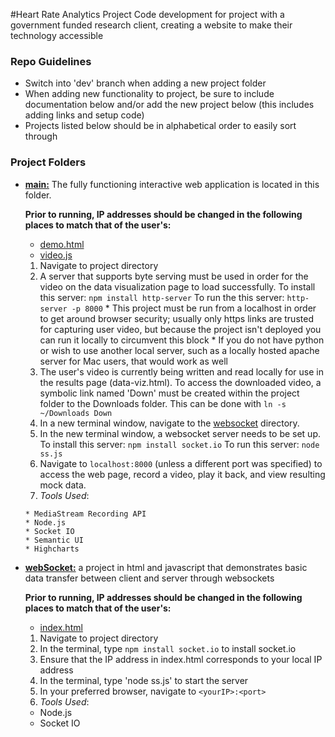 #Heart Rate Analytics Project
Code development for project with a government funded research client, creating a website to make their technology accessible

### Repo Guidelines

- Switch into 'dev' branch when adding a new project folder
- When adding new functionality to project, be sure to include documentation below and/or add the new project below (this includes adding links and setup code)
- Projects listed below should be in alphabetical order to easily sort through

### Project Folders

- **[main:](main)** The fully functioning interactive web application is located in this folder.

    **Prior to running, IP addresses should be changed in the following places to match that of the user's:**
    * [demo.html](https://github.com/KatAnne/SEI-Project/blob/master/main/demo.html#L23)
    * [video.js](https://github.com/KatAnne/SEI-Project/blob/master/main/assets/js/video.js#L421)

    1. Navigate to project directory
    2. A server that supports byte serving must be used in order for the video on the data visualization page to load successfully.
    To install this server: `npm install http-server`
    To run the this server: `http-server -p 8000`
      * This project must be run from a localhost in order to get around browser security; usually only https links are trusted for capturing user video, but because the project isn't deployed you can run it locally to circumvent this block
      * If you do not have python or wish to use another local server, such as a locally hosted apache server for Mac users, that would work as well
    3. The user's video is currently being written and read locally for use in the results page (data-viz.html). To access the downloaded video, a symbolic link named 'Down' must be created within the project folder to the Downloads folder. This can be done with `ln -s ~/Downloads Down`
    4. In a new terminal window, navigate to the [websocket](webSocket) directory.
    5. In the new terminal window, a websocket server needs to be set up.
    To install this server: `npm install socket.io`
    To run this server: `node ss.js`
    6. Navigate to `localhost:8000` (unless a different port was specified) to access the web page, record a video, play it back, and view resulting mock data.
    7. *Tools Used*:

      * MediaStream Recording API
      * Node.js
      * Socket IO
      * Semantic UI
      * Highcharts




- **[webSocket:](webSocket)** a project in html and javascript that demonstrates basic data transfer between client and server through websockets

  **Prior to running, IP addresses should be changed in the following places to match that of the user's:**
  * [index.html](https://github.com/KatAnne/SEI-Project/blob/master/main/demo.html#L39)

  1. Navigate to project directory
  2. In the terminal, type `npm install socket.io` to install socket.io
  3. Ensure that the IP address in index.html corresponds to your local IP address
  4. In the terminal, type 'node ss.js' to start the server
  5. In your preferred browser, navigate to `<yourIP>:<port>`
  5. *Tools Used*:
    * Node.js
    * Socket IO
